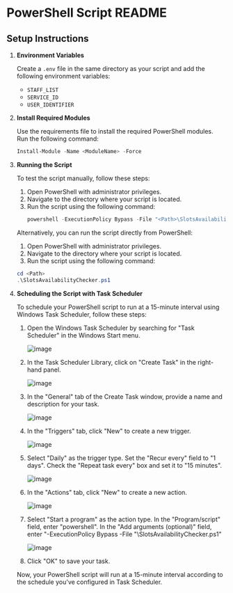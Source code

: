 # PowerShell Script README

## Setup Instructions

1. **Environment Variables**

   Create a `.env` file in the same directory as your script and add the following environment variables:
   - `STAFF_LIST`
   - `SERVICE_ID`
   - `USER_IDENTIFIER`

2. **Install Required Modules**

   Use the requirements file to install the required PowerShell modules. Run the following command:
   ```powershell
   Install-Module -Name <ModuleName> -Force

3. **Running the Script**

   To test the script manually, follow these steps:
   1. Open PowerShell with administrator privileges.
   2. Navigate to the directory where your script is located.
   3. Run the script using the following command:
      ```powershell
      powershell -ExecutionPolicy Bypass -File "<Path>\SlotsAvailabilityChecker.ps1"

   Alternatively, you can run the script directly from PowerShell:
   1. Open PowerShell with administrator privileges.
   2. Navigate to the directory where your script is located.
   3. Run the script using the following command:
     ```powershell
     cd <Path>
     .\SlotsAvailabilityChecker.ps1

4. **Scheduling the Script with Task Scheduler**

   To schedule your PowerShell script to run at a 15-minute interval using Windows Task Scheduler, follow these steps:
   1. Open the Windows Task Scheduler by searching for "Task Scheduler" in the Windows Start menu.

      ![image](https://github.com/princetondcunha/SlotsAvailabilityChecker_PS/assets/103622011/a1ebdaf2-ac2a-469b-801b-c3a58014f497)
      
   2. In the Task Scheduler Library, click on "Create Task" in the right-hand panel.

      ![image](https://github.com/princetondcunha/SlotsAvailabilityChecker_PS/assets/103622011/cccc9fae-1804-4a74-9bec-764363f72c32)

   3. In the "General" tab of the Create Task window, provide a name and description for your task.
      
      ![image](https://github.com/princetondcunha/SlotsAvailabilityChecker_PS/assets/103622011/29147900-4fba-4002-aafb-43a03dacd58d)

   4. In the "Triggers" tab, click "New" to create a new trigger.

      ![image](https://github.com/princetondcunha/SlotsAvailabilityChecker_PS/assets/103622011/7c8b6828-a796-45e0-85c9-c06f46c14262)

   5. Select "Daily" as the trigger type. Set the "Recur every" field to "1 days". Check the "Repeat task every" box and set it to "15 minutes".
      
      ![image](https://github.com/princetondcunha/SlotsAvailabilityChecker_PS/assets/103622011/3e642577-429c-4b6e-a890-654623635dcf)

   6. In the "Actions" tab, click "New" to create a new action.
  
      ![image](https://github.com/princetondcunha/SlotsAvailabilityChecker_PS/assets/103622011/cbe09648-1edd-47b9-acd7-92599dc12b51)

   7. Select "Start a program" as the action type. In the "Program/script" field, enter "powershell". In the "Add arguments (optional)" field, enter "-ExecutionPolicy Bypass -File "<Path>\SlotsAvailabilityChecker.ps1" 

      ![image](https://github.com/princetondcunha/SlotsAvailabilityChecker_PS/assets/103622011/4c2abafc-f3c9-463e-80ff-62949ed8258b)

   8. Click "OK" to save your task.
      
   Now, your PowerShell script will run at a 15-minute interval according to the schedule you've configured in Task Scheduler.
